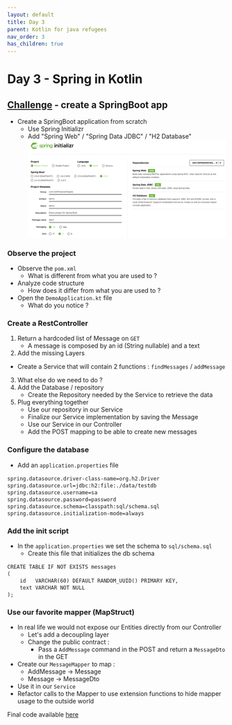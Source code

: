 ```yaml
---
layout: default
title: Day 3
parent: Kotlin for java refugees
nav_order: 3
has_children: true
---
```


# Day 3 - Spring in Kotlin
## [Challenge](https://youtu.be/gf-kjD2ZmZk) - create a SpringBoot app
* Create a SpringBoot application from scratch
  * Use Spring Initializr
  * Add "Spring Web" / "Spring Data JDBC" / "H2 Database"
  ![Spring initalizr](img/spring-init.png)
  
### Observe the project
* Observe the `pom.xml`
  * What is different from what you are used to ?
* Analyze code structure
  * How does it differ from what you are used to ?
* Open the `DemoApplication.kt` file
  * What do you notice ?

### Create a RestController
1) Return a hardcoded list of Message on `GET`
   * A message is composed by an id (String nullable) and a text
2) Add the missing Layers
  * Create a Service that will contain 2 functions : `findMessages` / `addMessage`
3) What else do we need to do ?
4) Add the Database / repository
   * Create the Repository needed by the Service to retrieve the data
5) Plug everything together
   * Use our repository in our Service
   * Finalize our Service implementation by saving the Message
   * Use our Service in our Controller
   * Add the POST mapping to be able to create new messages
   
### Configure the database
* Add an `application.properties` file
```properties
spring.datasource.driver-class-name=org.h2.Driver
spring.datasource.url=jdbc:h2:file:./data/testdb
spring.datasource.username=sa
spring.datasource.password=password
spring.datasource.schema=classpath:sql/schema.sql
spring.datasource.initialization-mode=always
```

### Add the init script
* In the `application.properties` we set the schema to `sql/schema.sql`
  * Create this file that initializes the db schema
```roomsql
CREATE TABLE IF NOT EXISTS messages
(
    id   VARCHAR(60) DEFAULT RANDOM_UUID() PRIMARY KEY,
    text VARCHAR NOT NULL
);
```

### Use our favorite mapper (MapStruct)
* In real life we would not expose our Entities directly from our Controller
  * Let's add a decoupling layer
  * Change the public contract :
    * Pass a `AddMessage` command in the POST and return a `MessageDto` in the GET
* Create our `MessageMapper` to map : 
  * AddMessage -> Message
  * Message -> MessageDto
* Use it in our `Service`
* Refactor calls to the Mapper to use extension functions to hide mapper usage to the outside world

Final code available [here](https://github.com/ythirion/kotlin-for-java-refugees-day3)
